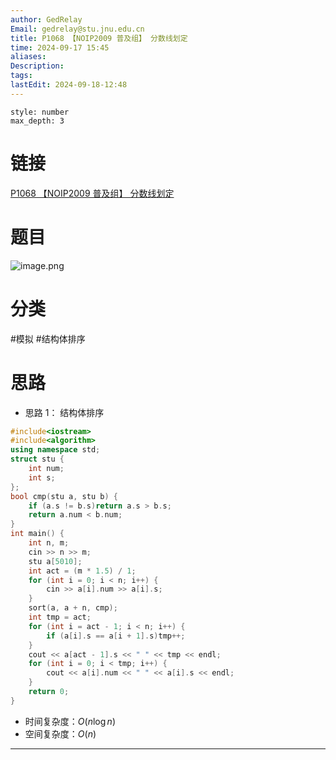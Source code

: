 ```yaml
---
author: GedRelay
Email: gedrelay@stu.jnu.edu.cn
title: P1068 【NOIP2009 普及组】 分数线划定
time: 2024-09-17 15:45
aliases: 
Description: 
tags: 
lastEdit: 2024-09-18-12:48
---
```


```toc
style: number
max_depth: 3
```

# 链接
[P1068 【NOIP2009 普及组】 分数线划定](https://www.luogu.com.cn/problem/P1068) 

# 题目
![image.png](https://ged-pic-bed.oss-cn-guangzhou.aliyuncs.com/img/202409171545943.png)


# 分类
#模拟 #结构体排序 

# 思路
- 思路 1：
结构体排序


```cpp
#include<iostream>
#include<algorithm>
using namespace std;
struct stu {
	int num;
	int s;
};
bool cmp(stu a, stu b) {
	if (a.s != b.s)return a.s > b.s;
	return a.num < b.num;
}
int main() {
	int n, m;
	cin >> n >> m;
	stu a[5010];
	int act = (m * 1.5) / 1;
	for (int i = 0; i < n; i++) {
		cin >> a[i].num >> a[i].s;
	}
	sort(a, a + n, cmp);
	int tmp = act;
	for (int i = act - 1; i < n; i++) {
		if (a[i].s == a[i + 1].s)tmp++;
	}
	cout << a[act - 1].s << " " << tmp << endl;
	for (int i = 0; i < tmp; i++) {
		cout << a[i].num << " " << a[i].s << endl;
	}
	return 0;
}
```


- 时间复杂度：${O\left( n\log n \right)  }$ 
- 空间复杂度：${O\left( n \right)  }$ 


---


